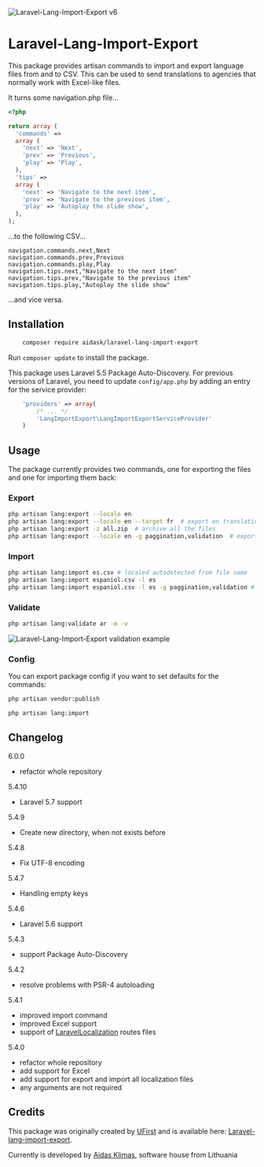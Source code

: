 ![Laravel-Lang-Import-Export v6](https://raw.githubusercontent.com/AidasK/laravel-lang-import-export/master/logo.png)

Laravel-Lang-Import-Export
==========================

This package provides artisan commands to import and export language files from and to CSV. This can be used to send translations to agencies that normally work with Excel-like files.

It turns some navigation.php file...

```php
<?php

return array (
  'commands' =>
  array (
    'next' => 'Next',
    'prev' => 'Previous',
    'play' => 'Play',
  ),
  'tips' =>
  array (
    'next' => 'Navigate to the next item',
    'prev' => 'Navigate to the previous item',
    'play' => 'Autoplay the slide show',
  ),
);
```
...to the following CSV...

```CSV
navigation.commands.next,Next
navigation.commands.prev,Previous
navigation.commands.play,Play
navigation.tips.next,"Navigate to the next item"
navigation.tips.prev,"Navigate to the previous item"
navigation.tips.play,"Autoplay the slide show"

```
...and vice versa.

Installation
------------

```sh
    composer require aidask/laravel-lang-import-export
```

Run `composer update` to install the package.

This package uses Laravel 5.5 Package Auto-Discovery.
For previous versions of Laravel, you need to update `config/app.php` by adding an entry for the service provider:

```php
    'providers' => array(
        /* ... */
        'LangImportExport\LangImportExportServiceProvider'
    )
```

Usage
-----

The package currently provides two commands, one for exporting the files and one for importing them back:

### Export

```bash
php artisan lang:export --locale en
php artisan lang:export --locale en --target fr  # export en translations only missing in fr locale
php artisan lang:export -z all.zip  # archive all the files
php artisan lang:export --locale en -g paggination,validation  # export only cretain groups 
```

### Import
```bash
php artisan lang:import es.csv # localed autodetected from file name
php artisan lang:import espaniol.csv -l es
php artisan lang:import espaniol.csv -l es -g paggination,validation # import only cretain groups
```

### Validate
```bash
php artisan lang:validate ar -m -v
```
![Laravel-Lang-Import-Export validation example](https://raw.githubusercontent.com/AidasK/laravel-lang-import-export/master/validation.png)


### Config

You can export package config if you want to set defaults for the commands:
```bash
php artisan vendor:publish
```

```
php artisan lang:import
```

Changelog
------------

6.0.0
* refactor whole repository

5.4.10
* Laravel 5.7 support

5.4.9
* Create new directory, when not exists before

5.4.8
* Fix UTF-8 encoding

5.4.7
*  Handling empty keys

5.4.6
* Laravel 5.6 support

5.4.3
- support Package Auto-Discovery

5.4.2
- resolve problems with PSR-4 autoloading

5.4.1
- improved import command
- improved Excel support
- support of [LaravelLocalization](https://github.com/mcamara/laravel-localization) routes files

5.4.0
- refactor whole repository
- add support for Excel
- add support for export and import all localization files
- any arguments are not required


Credits
------------

This package was originally created by [UFirst](http://github.com/ufirstgroup) and is available here: [Laravel-lang-import-export](https://github.com/ufirstgroup/laravel-lang-import-export).

Currently is developed by [Aidas Klimas](https://klimas.lt/), software house from Lithuania
